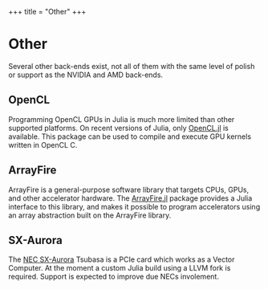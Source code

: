 +++
title = "Other"
+++

# Other

Several other back-ends exist, not all of them with the same level of polish or
support as the NVIDIA and AMD back-ends.

## OpenCL

Programming OpenCL GPUs in Julia is much more limited than other supported platforms. On recent versions of Julia, only [OpenCL.jl](https://github.com/JuliaGPU/OpenCL.jl) is available. This package can be used to compile and execute GPU kernels written in OpenCL C.


## ArrayFire

ArrayFire is a general-purpose software library that targets CPUs, GPUs, and other
accelerator hardware. The [ArrayFire.jl](https://github.com/JuliaGPU/ArrayFire.jl) package provides a Julia interface to this library, and makes it possible to program accelerators using an array abstraction built on the ArrayFire library.

## SX-Aurora

The [NEC SX-Aurora](https://github.com/sx-aurora-dev/VectorEngine.jl) Tsubasa is a PCIe card which works as a Vector Computer. At the moment a custom Julia build using a LLVM fork is required. Support is expected to improve due NECs involement.

